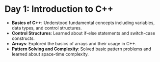 # Day 1: Introduction to C++

- **Basics of C++**: Understood fundamental concepts including variables, data types, and control structures.
- **Control Structures**: Learned about if-else statements and switch-case constructs.
- **Arrays**: Explored the basics of arrays and their usage in C++.
- **Pattern Solving and Complexity**: Solved basic pattern problems and learned about space-time complexity.
